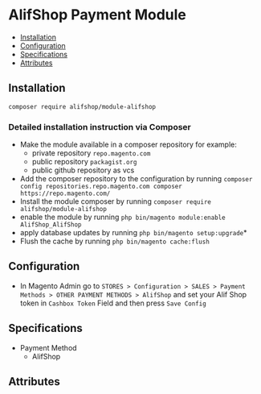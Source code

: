# AlifShop Payment Module

 - [Installation](#markdown-header-installation)
 - [Configuration](#markdown-header-configuration)
 - [Specifications](#markdown-header-specifications)
 - [Attributes](#markdown-header-attributes)


## Installation
``composer require alifshop/module-alifshop``

### Detailed installation instruction via Composer

 - Make the module available in a composer repository for example:
    - private repository `repo.magento.com`
    - public repository `packagist.org`
    - public github repository as vcs
 - Add the composer repository to the configuration by running `composer config repositories.repo.magento.com composer https://repo.magento.com/`
 - Install the module composer by running `composer require alifshop/module-alifshop`
 - enable the module by running `php bin/magento module:enable AlifShop_AlifShop`
 - apply database updates by running `php bin/magento setup:upgrade`\*
 - Flush the cache by running `php bin/magento cache:flush`


## Configuration

 - In Magento Admin go to `STORES > Configuration > SALES > Payment Methods > OTHER PAYMENT METHODS > AlifShop` and set your Alif Shop token in `Cashbox Token` Field and then press `Save Config` 


## Specifications

 - Payment Method
	- AlifShop


## Attributes



